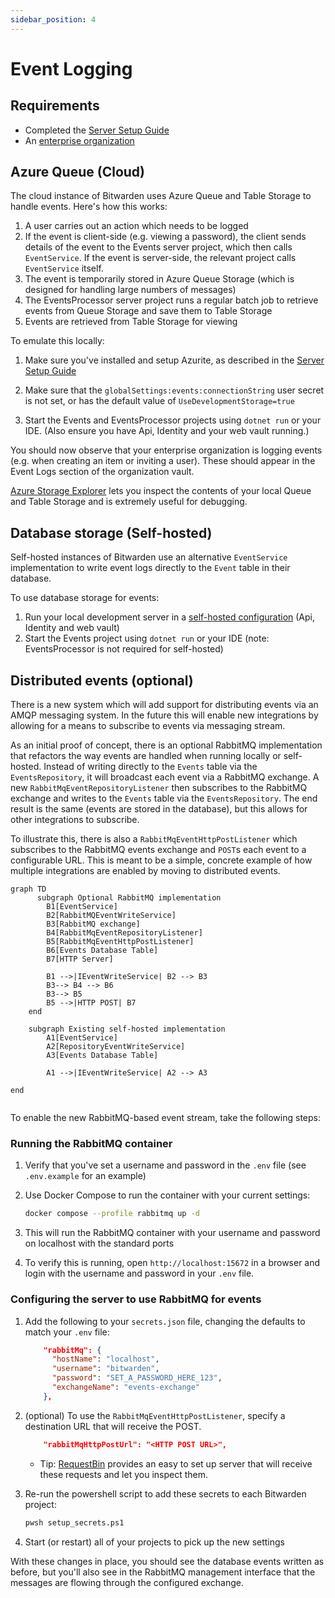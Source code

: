 ```yaml
---
sidebar_position: 4
---
```


# Event Logging

## Requirements

- Completed the [Server Setup Guide](./guide.md)
- An
  [enterprise organization](https://bitwarden.com/help/about-organizations/#types-of-organizations)

## Azure Queue (Cloud)

The cloud instance of Bitwarden uses Azure Queue and Table Storage to handle events. Here's how this
works:

1. A user carries out an action which needs to be logged
2. If the event is client-side (e.g. viewing a password), the client sends details of the event to
   the Events server project, which then calls `EventService`. If the event is server-side, the
   relevant project calls `EventService` itself.
3. The event is temporarily stored in Azure Queue Storage (which is designed for handling large
   numbers of messages)
4. The EventsProcessor server project runs a regular batch job to retrieve events from Queue Storage
   and save them to Table Storage
5. Events are retrieved from Table Storage for viewing

To emulate this locally:

1.  Make sure you've installed and setup Azurite, as described in the
    [Server Setup Guide](./guide.md#azurite)

2.  Make sure that the `globalSettings:events:connectionString` user secret is not set, or has the
    default value of `UseDevelopmentStorage=true`

3.  Start the Events and EventsProcessor projects using `dotnet run` or your IDE. (Also ensure you
    have Api, Identity and your web vault running.)

You should now observe that your enterprise organization is logging events (e.g. when creating an
item or inviting a user). These should appear in the Event Logs section of the organization vault.

[Azure Storage Explorer](https://learn.microsoft.com/en-us/azure/vs-azure-tools-storage-manage-with-storage-explorer)
lets you inspect the contents of your local Queue and Table Storage and is extremely useful for
debugging.

## Database storage (Self-hosted)

Self-hosted instances of Bitwarden use an alternative `EventService` implementation to write event
logs directly to the `Event` table in their database.

To use database storage for events:

1. Run your local development server in a [self-hosted configuration](./self-hosted/index.mdx) (Api,
   Identity and web vault)
2. Start the Events project using `dotnet run` or your IDE (note: EventsProcessor is not required
   for self-hosted)

## Distributed events (optional)

There is a new system which will add support for distributing events via an AMQP messaging system.
In the future this will enable new integrations by allowing for a means to subscribe to events via
messaging stream.

As an initial proof of concept, there is an optional RabbitMQ implementation that refactors the way
events are handled when running locally or self-hosted. Instead of writing directly to the `Events`
table via the `EventsRepository`, it will broadcast each event via a RabbitMQ exchange. A new
`RabbitMqEventRepositoryListener` then subscribes to the RabbitMQ exchange and writes to the
`Events` table via the `EventsRepository`. The end result is the same (events are stored in the
database), but this allows for other integrations to subscribe.

To illustrate this, there is also a `RabbitMqEventHttpPostListener` which subscribes to the RabbitMQ
events exchange and `POST`s each event to a configurable URL. This is meant to be a simple, concrete
example of how multiple integrations are enabled by moving to distributed events.

```kroki type=mermaid
graph TD
	  subgraph Optional RabbitMQ implementation
        B1[EventService]
        B2[RabbitMQEventWriteService]
        B3[RabbitMQ exchange]
        B4[RabbitMqEventRepositoryListener]
        B5[RabbitMqEventHttpPostListener]
        B6[Events Database Table]
        B7[HTTP Server]

        B1 -->|IEventWriteService| B2 --> B3
        B3--> B4 --> B6
        B3--> B5
        B5 -->|HTTP POST| B7
    end

    subgraph Existing self-hosted implementation
        A1[EventService]
        A2[RepositoryEventWriteService]
        A3[Events Database Table]

        A1 -->|IEventWriteService| A2 --> A3

end


```

To enable the new RabbitMQ-based event stream, take the following steps:

### Running the RabbitMQ container

1.  Verify that you've set a username and password in the `.env` file (see `.env.example` for an
    example)

2.  Use Docker Compose to run the container with your current settings:

    ```bash
    docker compose --profile rabbitmq up -d
    ```

3.  This will run the RabbitMQ container with your username and password on localhost with the
    standard ports

4.  To verify this is running, open `http://localhost:15672` in a browser and login with the
    username and password in your `.env` file.

### Configuring the server to use RabbitMQ for events

1.  Add the following to your `secrets.json` file, changing the defaults to match your `.env` file:

    ```json
        "rabbitMq": {
          "hostName": "localhost",
          "username": "bitwarden",
          "password": "SET_A_PASSWORD_HERE_123",
          "exchangeName": "events-exchange"
        },
    ```

2.  (optional) To use the `RabbitMqEventHttpPostListener`, specify a destination URL that will
    receive the POST.

    ```json
        "rabbitMqHttpPostUrl": "<HTTP POST URL>",
    ```

    - Tip: [RequestBin](http://requestbin.com/) provides an easy to set up server that will receive
      these requests and let you inspect them.

3.  Re-run the powershell script to add these secrets to each Bitwarden project:

    ```bash
    pwsh setup_secrets.ps1
    ```

4.  Start (or restart) all of your projects to pick up the new settings

With these changes in place, you should see the database events written as before, but you'll also
see in the RabbitMQ management interface that the messages are flowing through the configured
exchange.
